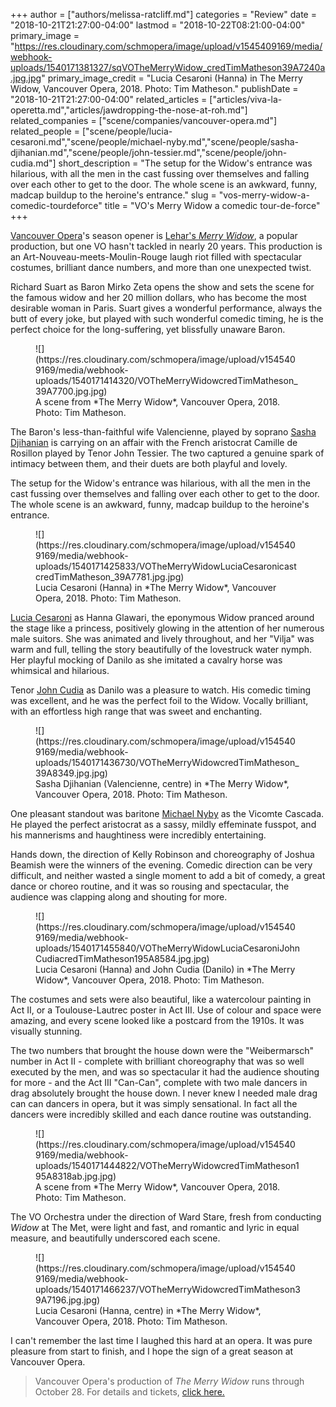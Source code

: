 +++
author = ["authors/melissa-ratcliff.md"]
categories = "Review"
date = "2018-10-21T21:27:00-04:00"
lastmod = "2018-10-22T08:21:00-04:00"
primary_image = "https://res.cloudinary.com/schmopera/image/upload/v1545409169/media/webhook-uploads/1540171381327/sqVOTheMerryWidow_credTimMatheson39A7240a.jpg.jpg"
primary_image_credit = "Lucia Cesaroni (Hanna) in The Merry Widow, Vancouver Opera, 2018. Photo: Tim Matheson."
publishDate = "2018-10-21T21:27:00-04:00"
related_articles = ["articles/viva-la-operetta.md","articles/jawdropping-the-nose-at-roh.md"]
related_companies = ["scene/companies/vancouver-opera.md"]
related_people = ["scene/people/lucia-cesaroni.md","scene/people/michael-nyby.md","scene/people/sasha-djihanian.md","scene/people/john-tessier.md","scene/people/john-cudia.md"]
short_description = "The setup for the Widow&#039;s entrance was hilarious, with all the men in the cast fussing over themselves and falling over each other to get to the door. The whole scene is an awkward, funny, madcap buildup to the heroine&#039;s entrance."
slug = "vos-merry-widow-a-comedic-tourdeforce"
title = "VO&#039;s Merry Widow a comedic tour-de-force"
+++

[Vancouver Opera](/scene/companies/vancouver-opera/)'s season opener is [Lehar's *Merry Widow*](https://www.vancouveropera.ca/merry-widow/), a popular production, but one VO hasn't tackled in nearly 20 years. This production is an Art-Nouveau-meets-Moulin-Rouge laugh riot filled with spectacular costumes, brilliant dance numbers, and more than one unexpected twist.

Richard Suart as Baron Mirko Zeta opens the show and sets the scene for the famous widow and her 20 million dollars, who has become the most desirable woman in Paris. Suart gives a wonderful performance, always the butt of every joke, but played with such wonderful comedic timing, he is the perfect choice for the long-suffering, yet blissfully unaware Baron.

<figure data-type="image">
![](https://res.cloudinary.com/schmopera/image/upload/v1545409169/media/webhook-uploads/1540171414320/VOTheMerryWidowcredTimMatheson_39A7700.jpg.jpg)
<figcaption>A scene from *The Merry Widow*, Vancouver Opera, 2018. Photo: Tim Matheson.</figcaption>
</figure>

The Baron's less-than-faithful wife Valencienne, played by soprano [Sasha Djihanian](/scene/people/sasha-djihanian/) is carrying on an affair with the French aristocrat Camille de Rosillon played by Tenor John Tessier. The two captured a genuine spark of intimacy between them, and their duets are both playful and lovely. 

The setup for the Widow's entrance was hilarious, with all the men in the cast fussing over themselves and falling over each other to get to the door. The whole scene is an awkward, funny, madcap buildup to the heroine's entrance.

<figure data-type="image">
![](https://res.cloudinary.com/schmopera/image/upload/v1545409169/media/webhook-uploads/1540171425833/VOTheMerryWidowLuciaCesaronicastcredTimMatheson_39A7781.jpg.jpg)
<figcaption>Lucia Cesaroni (Hanna) in *The Merry Widow*, Vancouver Opera, 2018. Photo: Tim Matheson.</figcaption>
</figure>

[Lucia Cesaroni](/scene/people/lucia-cesaroni/) as Hanna Glawari, the eponymous Widow pranced around the stage like a princess, positively glowing in the attention of her numerous male suitors. She was animated and lively throughout, and her "Vilja" was warm and full, telling the story beautifully of the lovestruck water nymph. Her playful mocking of Danilo as she imitated a cavalry horse was whimsical and hilarious.

Tenor [John Cudia](/scene/people/john-cudia/) as Danilo was a pleasure to watch. His comedic timing was excellent, and he was the perfect foil to the Widow. Vocally brilliant, with an effortless high range that was sweet and enchanting.

<figure data-type="image">
![](https://res.cloudinary.com/schmopera/image/upload/v1545409169/media/webhook-uploads/1540171436730/VOTheMerryWidowcredTimMatheson_39A8349.jpg.jpg)
<figcaption>Sasha Djihanian (Valencienne, centre) in *The Merry Widow*, Vancouver Opera, 2018. Photo: Tim Matheson.</figcaption>
</figure>

One pleasant standout was baritone [Michael Nyby](/scene/people/michael-nyby/) as the Vicomte Cascada. He played the perfect aristocrat as a sassy, mildly effeminate fusspot, and his mannerisms and haughtiness were incredibly entertaining. 

Hands down, the direction of Kelly Robinson and choreography of Joshua Beamish were the winners of the evening. Comedic direction can be very difficult, and neither wasted a single moment to add a bit of comedy, a great dance or choreo routine, and it was so rousing and spectacular, the audience was clapping along and shouting for more. 

<figure data-type="image">
![](https://res.cloudinary.com/schmopera/image/upload/v1545409169/media/webhook-uploads/1540171455840/VOTheMerryWidowLuciaCesaroniJohnCudiacredTimMatheson195A8584.jpg.jpg)
<figcaption>Lucia Cesaroni (Hanna) and John Cudia (Danilo) in *The Merry Widow*, Vancouver Opera, 2018. Photo: Tim Matheson.</figcaption>
</figure>

The costumes and sets were also beautiful, like a watercolour painting in Act II, or a Toulouse-Lautrec poster in Act III. Use of colour and space were amazing, and every scene looked like a postcard from the 1910s. It was visually stunning. 

The two numbers that brought the house down were the "Weibermarsch" number in Act II - complete with brilliant choreography that was so well executed by the men, and was so spectacular it had the audience shouting for more - and the Act III "Can-Can", complete with two male dancers in drag absolutely brought the house down. I never knew I needed male drag can can dancers in opera, but it was simply sensational. In fact all the dancers were incredibly skilled and each dance routine was outstanding. 

<figure data-type="image">
![](https://res.cloudinary.com/schmopera/image/upload/v1545409169/media/webhook-uploads/1540171444822/VOTheMerryWidowcredTimMatheson195A8318ab.jpg.jpg)
<figcaption>A scene from *The Merry Widow*, Vancouver Opera, 2018. Photo: Tim Matheson.</figcaption>
</figure>

The VO Orchestra under the direction of Ward Stare, fresh from conducting *Widow* at The Met, were light and fast, and romantic and lyric in equal measure, and beautifully underscored each scene. 

<figure data-type="image">
![](https://res.cloudinary.com/schmopera/image/upload/v1545409169/media/webhook-uploads/1540171466237/VOTheMerryWidowcredTimMatheson39A7196.jpg.jpg)
<figcaption>Lucia Cesaroni (Hanna, centre) in *The Merry Widow*, Vancouver Opera, 2018. Photo: Tim Matheson.</figcaption>
</figure>

I can't remember the last time I laughed this hard at an opera. It was pure pleasure from start to finish, and I hope the sign of a great season at Vancouver Opera.

>Vancouver Opera's production of *The Merry Widow* runs through October 28. For details and tickets, [click here.](https://www.vancouveropera.ca/merry-widow/)
